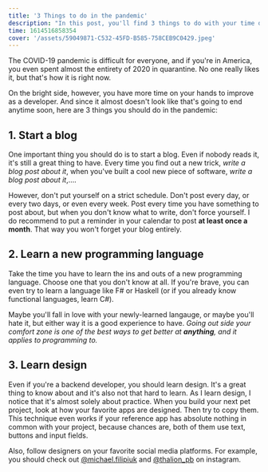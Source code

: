 ```yaml
---
title: '3 Things to do in the pandemic'
description: "In this post, you'll find 3 things to do with your time during the COVID-19 pandemic as a developer."
time: 1614516858354
cover: '/assets/59049871-C532-45FD-B585-758CEB9C0429.jpeg'
---
```


The COVID-19 pandemic is difficult for everyone, and if you're in America, you even spent almost the entirety of 2020 in quarantine. No one really likes it, but that's how it is right now.

On the bright side, however, you have more time on your hands to improve as a developer. And since it almost doesn't look like that's going to end anytime soon, here are 3 things you should do in the pandemic:

## 1. Start a blog
One important thing you should do is to start a blog. Even if nobody reads it, it's still a great thing to have. Every time you find out a new trick, _write a blog post about it_, when you've built a cool new piece of software, _write a blog post about it_,….

However, don't put yourself on a strict schedule. Don't post every day, or every two days, or even every week. Post every time you have something to post about, but when you don't know what to write, don't force yourself. I do recommend to put a reminder in your calendar to post **at least once a month**. That way you won't forget your blog entirely.

## 2. Learn a new programming language
Take the time you have to learn the ins and outs of a new programming language. Choose one that you don't know at all. If you're brave, you can even try to learn a language like F# or Haskell (or if you already know functional languages, learn C#).

Maybe you'll fall in love with your newly-learned langauge, or maybe you'll hate it, but either way it is a good experience to have. _Going out side your comfort zone is one of the best ways to get better at **anything**, and it applies to programming to._

## 3. Learn design
Even if you're a backend developer, you should learn design. It's a great thing to know about and it's also not that hard to learn. As I learn design, I notice that it's almost solely about practice. When you build your next pet project, look at how your favorite apps are designed. Then try to copy them. This technique even works if your reference app has absolute nothing in common with your project, because chances are, both of them use text, buttons and input fields.

Also, follow designers on your favorite social media platforms. For example, you should check out [@michael.filipiuk](https://instagram.com/michael.filipiuk) and [@thalion_pb](https://instagram.com/thalion_pb) on instagram.
